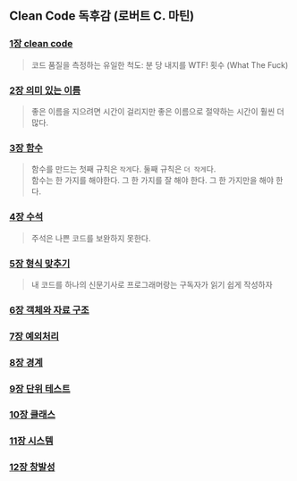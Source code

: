  ## Clean Code 독후감 (로버트 C. 마틴)

### [1장 clean code](src/main/java/org/developx/clean_code/part1_clean_code)
> 코드 품질을 측정하는 유일한 척도: 분 당 내지를 WTF! 횟수 (What The Fuck)
### [2장 의미 있는 이름](src/main/java/org/developx/clean_code/part2_%EC%9D%98%EB%AF%B8_%EC%9E%88%EB%8A%94_%EC%9D%B4%EB%A6%84)
> 좋은 이름을 지으려면 시간이 걸리지만 좋은 이름으로 절약하는 시간이 훨씬 더 많다.
### [3장 함수](src/main/java/org/developx/clean_code/part3_method)
> 함수를 만드는 첫째 규칙은 `작게`다. 둘째 규칙은 `더 작게`다.  
> 함수는 한 가지를 해야한다. 그 한 가지를 잘 해야 한다. 그 한 가지만을 해야 한다.
### [4장 수석](src/main/java/org/developx/clean_code/part4_comment)
> 주석은 나쁜 코드를 보완하지 못한다.
### [5장 형식 맞추기](src/main/java/org/developx/clean_code/part5_형식_맞추기)
> 내 코드를 하나의 신문기사로 프로그래머랑는 구독자가 읽기 쉽게 작성하자
### [6장 객체와 자료 구조](src/main/java/org/developx/clean_code/part6_%EC%9E%90%EB%A3%8C_%EC%B6%94%EC%83%81%ED%99%94)
### [7장 예외처리](src/main/java/org/developx/clean_code/part7_exception)
### [8장 경계](src/main/java/org/developx/clean_code/part8_boundary)
### [9장 단위 테스트](src/main/java/org/developx/clean_code/part9_unit_test)
### [10장 클래스](src/main/java/org/developx/clean_code/part10_class)
### [11장 시스템](src/main/java/org/developx/clean_code/part11_system)
### [12장 창발성](src/main/java/org/developx/clean_code/part12_%EC%B0%BD%EB%B0%9C%EC%84%B1)